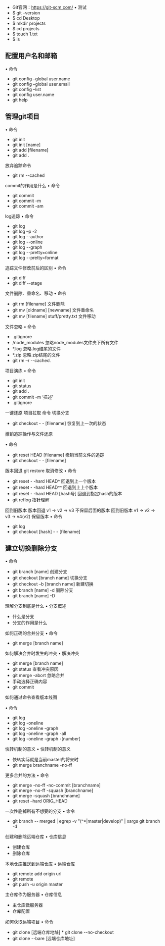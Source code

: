 *  Git官网：https://git-scm.com/
• 测试
*  $ git –version
*  $ cd Desktop
*  $ mkdir projects
*  $ cd projects
*  $ touch 1.txt
*  $ ls


## 配置用户名和邮箱
• 命令
* git config –global user.name 
* git config –global user.email
* git config –list
* git config user.name
* git help

## 管理git项目
• 命令
* git init
* git init [name]
* git add [filename]
* git add .

放弃追踪命令
* git rm --cached <file>

commit的作用是什么
• 命令
* git commit
* git commit -m 
* git commit -am

log追踪
• 命令
* git log
* git log –p -2 
* git log --author
* git log --online
* git log --graph
* git log --pretty=online
* git log --pretty=format

追踪文件修改前后的区别
• 命令
* git diff
* git diff --stage


文件删除、重命名、移动
• 命令
*  git rm [filename] 文件删除
*  git mv [oldname] [newname] 文件重命名
*  git mv [filename] stuff/pretty.txt 文件移动

文件忽略
• 命令
*  .gitignore
*  /node_modules 忽略node_modules文件夹下所有文件
*  *.log 忽略.log结尾的文件
*  *.zip 忽略.zip结尾的文件
*  git rm –r --cached.

项目演练
• 命令
* git init
* git status
* git add .
* git commit -m ‘描述’ 
* .gitignore

一键还原 项目拉取
命令 切换分支
* git checkout - - [filename] 恢复到上一次的状态
 
撤销追踪操作与文件还原
 
• 命令
* git reset HEAD [filename] 撤销当前文件的追踪
* git checkout - - [filename]

版本回退
git restore 取消修改 
• 命令
* git reset - -hard HEAD^ 回退到上一个版本
* git reset - -hard HEAD^^ 回退到上上个版本
* git reset - -hard HEAD [hash号] 回退到指定hash的版本
* git reflog 指针理解
 
回到旧版本
版本回退   v1 -> v2 -> v3 不保留后面的版本
回到旧版本 v1 -> v2 -> v3 -> v4(v2) 保留版本
• 命令
* git log
* git checkout [hash] - - [filename]


## 建立切换删除分支
• 命令
* git branch [name]              创建分支
* git checkout [branch name]     切换分支
* git checkout –b [branch name]  新建切换
* git branch [name] -d           删除分支
* git branch [name] -D

理解分支到底是什么
• 分支概述
*  什么是分支
*  分支的作用是什么

如何正确的合并分支
• 命令
* git merge [branch name]


如何解决合并时发生的冲突
• 解决冲突
* git merge [branch name]
* git status 查看冲突原因
* git merge -abort 忽略合并
* 手动选择正确内容
*  git commit 


如何通过命令查看版本线图

• 命令
* git log
* git log -oneline
* git log -oneline -graph
* git log -oneline -graph -all
* git log -oneline -graph -[number]

快转机制的意义
• 快转机制的意义
* 快转实际就是当前master的将来时
* git merge branchname -no-ff

更多合并的方法
• 命令
* git merge -no-ff -no-commit [branchname] 
* git merge -no-ff -squash [branchname] 
* git merge -squash [branchname] 
* git reset –hard ORIG_HEAD

一次性删掉所有不想要的分支
• 命令
*  git branch -- merged | egrep -v "(^*|master|develop)" | xargs git branch -d


创建和删除远端仓库
• 仓库信息
* 创建仓库
* 删除仓库

本地仓库推送到远端仓库
• 远端仓库
* git remote add origin url
* git remote
* git push -u origin master

主仓库作为服务器
• 仓库信息
* 主仓库做服务器
* 仓库配置

如何获取远端项目
• 命令
* git clone [远端仓库地址] * git clone --no-checkout
* git clone --bare [远端仓库地址]


